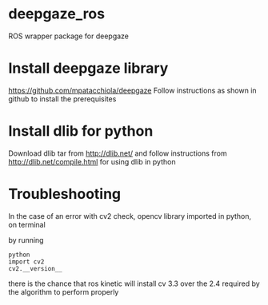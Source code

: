 # deepgaze_ros
ROS wrapper package for deepgaze 

# Install deepgaze library 

https://github.com/mpatacchiola/deepgaze
Follow instructions as shown in github to install the prerequisites 

# Install dlib for python
Download dlib tar from http://dlib.net/ and 
follow instructions from http://dlib.net/compile.html for using dlib in python

# Troubleshooting

In the case of an error with cv2 check, opencv library imported in python, on terminal 

by running

```shell
python
import cv2
cv2.__version__
```

there is the chance that ros kinetic will install cv 3.3 over the 2.4 required by the algorithm to perform properly 

